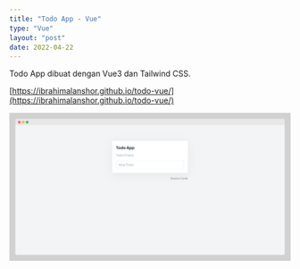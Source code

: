 ```yaml
---
title: "Todo App - Vue"
type: "Vue"
layout: "post"
date: 2022-04-22
---
```


Todo App dibuat dengan Vue3 dan Tailwind CSS.

[https://ibrahimalanshor.github.io/todo-vue/](https://ibrahimalanshor.github.io/todo-vue/)

![Preview](/assets/projects/todo-vue.png)